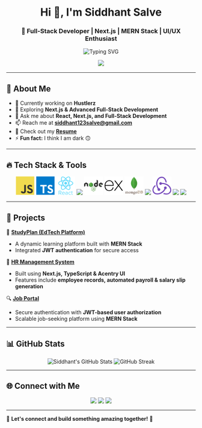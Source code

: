 
<h1 align="center">Hi 👋, I'm Siddhant Salve</h1>
<h3 align="center">🚀 Full-Stack Developer | Next.js | MERN Stack | UI/UX Enthusiast</h3>

<p align="center">
  <img src="https://readme-typing-svg.herokuapp.com?font=Fira+Code&weight=500&pause=1000&color=36BCF7&center=true&vCenter=true&width=600&lines=Building+scalable+and+high-performance+web+apps;Passionate+about+MERN+Stack+%7C+Next.js;Problem+Solver+%7C+UI%2FUX+Designer+%7C+Tech+Enthusiast;Always+learning+new+technologies+%F0%9F%8E%93" alt="Typing SVG" />
</p>



<p align="center">
  <img width="300" src="https://media2.giphy.com/media/v1.Y2lkPTc5MGI3NjExZ2l6eTNveDA3aGFpcGxyc2I3MDE1cTU0Z2JwZnZoa3FrcmEzbjJkcyZlcD12MV9pbnRlcm5hbF9naWZfYnlfaWQmY3Q9Zw/bGgsc5mWoryfgKBx1u/giphy.gif"/>
</p>

---
## 🚀 About Me  
- 🔭 Currently working on **Hustlerz**  
- 🌱 Exploring **Next.js & Advanced Full-Stack Development**  
- 💬 Ask me about **React, Next.js, and Full-Stack Development**  
- 📫 Reach me at **siddhant123salve@gmail.com**  
- 📄 Check out my **[Resume](https://drive.google.com/file/d/1XPtaY_R0ZukDK35OwDYt5hEVYPE2iaJd/view?usp=sharing)**  
- ⚡ **Fun fact:** I think I am dark 🙃  
---

## 🔥 Tech Stack & Tools  
<p align="center">
  <a href="https://developer.mozilla.org/en-US/docs/Web/JavaScript"><img src="https://raw.githubusercontent.com/devicons/devicon/master/icons/javascript/javascript-original.svg" width="50"/></a>
  <a href="https://www.typescriptlang.org/"><img src="https://raw.githubusercontent.com/devicons/devicon/master/icons/typescript/typescript-original.svg" width="50"/></a>
  <a href="https://reactjs.org/"><img src="https://raw.githubusercontent.com/devicons/devicon/master/icons/react/react-original-wordmark.svg" width="50"/></a>
  <a href="https://nextjs.org/"><img src="https://cdn.worldvectorlogo.com/logos/nextjs-2.svg" width="50"/></a>
  <a href="https://nodejs.org/"><img src="https://raw.githubusercontent.com/devicons/devicon/master/icons/nodejs/nodejs-original-wordmark.svg" width="50"/></a>
  <a href="https://expressjs.com/"><img src="https://raw.githubusercontent.com/devicons/devicon/master/icons/express/express-original.svg" width="50"/></a>
  <a href="https://www.mongodb.com/"><img src="https://raw.githubusercontent.com/devicons/devicon/master/icons/mongodb/mongodb-original-wordmark.svg" width="50"/></a>
  <a href="https://tailwindcss.com/"><img src="https://www.vectorlogo.zone/logos/tailwindcss/tailwindcss-icon.svg" width="50"/></a>
  <a href="https://redux.js.org/"><img src="https://raw.githubusercontent.com/devicons/devicon/master/icons/redux/redux-original.svg" width="50"/></a>
  <a href="https://git-scm.com/"><img src="https://www.vectorlogo.zone/logos/git-scm/git-scm-icon.svg" width="50"/></a>
  <a href="https://www.figma.com/"><img src="https://www.vectorlogo.zone/logos/figma/figma-icon.svg" width="50"/></a>
</p>

---

## 📌 Projects  
🚀 **[StudyPlan (EdTech Platform)](https://github.com/siddhantXcoder/Study-Plan)**  
- A dynamic learning platform built with **MERN Stack**  
- Integrated **JWT authentication** for secure access  

💼 **[HR Management System](https://github.com/siddhantXcoder/hrms)**  
- Built using **Next.js, TypeScript & Acentry UI**  
- Features include **employee records, automated payroll & salary slip generation**  

🔍 **[Job Portal](https://jobportal.onoto.tech/)**  
- Secure authentication with **JWT-based user authorization**  
- Scalable job-seeking platform using **MERN Stack**  

---

## 📊 GitHub Stats  
<p align="center">
  <img src="https://github-readme-stats.vercel.app/api?username=siddhantXcoder&show_icons=true&theme=radical" alt="Siddhant's GitHub Stats" width="450"/>
  <img src="https://github-readme-streak-stats.herokuapp.com/?user=siddhantXcoder&theme=radical" alt="GitHub Streak" width="450"/>
</p>

---

## 🌐 Connect with Me  
<p align="center">
  <a href="https://www.linkedin.com/in/siddhant-salve" target="_blank"><img src="https://raw.githubusercontent.com/rahuldkjain/github-profile-readme-generator/master/src/images/icons/Social/linked-in-alt.svg" width="40"/></a>
  <a href="https://www.instagram.com/__wake.up.sid__/" target="_blank"><img src="https://raw.githubusercontent.com/rahuldkjain/github-profile-readme-generator/master/src/images/icons/Social/instagram.svg" width="40"/></a>
  <a href="mailto:siddhant123salve@gmail.com" target="_blank"><img src="https://raw.githubusercontent.com/simple-icons/simple-icons/develop/icons/gmail.svg" width="40"/></a>
</p>

---

🚀 **Let's connect and build something amazing together!** 🎯  
